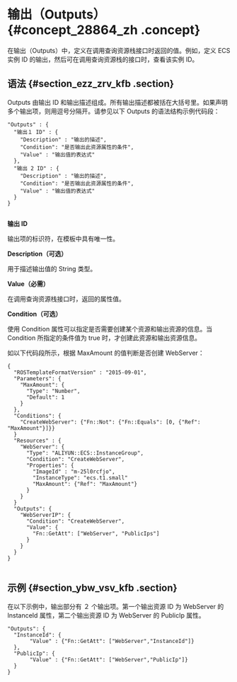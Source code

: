 # 输出（Outputs） {#concept_28864_zh .concept}

在输出（Outputs）中，定义在调用查询资源栈接口时返回的值。例如，定义 ECS 实例 ID 的输出，然后可在调用查询资源栈的接口时，查看该实例 ID。

## 语法 {#section_ezz_zrv_kfb .section}

Outputs 由输出 ID 和输出描述组成。所有输出描述都被括在大括号里。如果声明多个输出项，则用逗号分隔开。请参见以下 Outputs 的语法结构示例代码段：

``` {#codeblock_cjz_sbn_htj .language-json}
"Outputs" : {
  "输出１ ID" : {
    "Description" : "输出的描述",
    "Condition": "是否输出此资源属性的条件",
    "Value" : "输出值的表达式"
  },
  "输出 2 ID" : {
    "Description" : "输出的描述",
    "Condition": "是否输出此资源属性的条件",
    "Value" : "输出值的表达式"
  }
}
			
```

**输出 ID**

输出项的标识符，在模板中具有唯一性。

**Description（可选）**

用于描述输出值的 String 类型。

**Value（必需）**

在调用查询资源栈接口时，返回的属性值。

**Condition（可选）**

使用 Condition 属性可以指定是否需要创建某个资源和输出资源的信息。当 Condition 所指定的条件值为 true 时，才创建此资源和输出资源信息。

如以下代码段所示，根据 MaxAmount 的值判断是否创建 WebServer：

``` {#codeblock_260_9k3_ouv .language-json}
{
  "ROSTemplateFormatVersion" : "2015-09-01",
  "Parameters": {
    "MaxAmount": {
      "Type": "Number",
      "Default": 1
    }
  },
  "Conditions": {
    "CreateWebServer": {"Fn::Not": {"Fn::Equals": [0, {"Ref": "MaxAmount"}]}}
  }
  "Resources" : {
    "WebServer": {
      "Type": "ALIYUN::ECS::InstanceGroup",
      "Condition": "CreateWebServer",
      "Properties": {
        "ImageId" : "m-25l0rcfjo",
        "InstanceType": "ecs.t1.small"
        "MaxAmount": {"Ref": "MaxAmount"}
      }
    }
  }
  "Outputs": {
    "WebServerIP": {
      "Condition": "CreateWebServer",
      "Value": {
        "Fn::GetAtt": ["WebServer", "PublicIps"]
      }
    }
  }
}
			
```

## 示例 {#section_ybw_vsv_kfb .section}

在以下示例中，输出部分有 ２ 个输出项。第一个输出资源 ID 为 WebServer 的 InstanceId 属性，第二个输出资源 ID 为 WebServer 的 PublicIp 属性。

``` {#codeblock_l84_2lb_auy .language-json}
"Outputs": {
  "InstanceId": {
       "Value" : {"Fn::GetAtt": ["WebServer","InstanceId"]}
  },
  "PublicIp": {
       "Value" : {"Fn::GetAtt": ["WebServer","PublicIp"]}
  }
}
			
```


